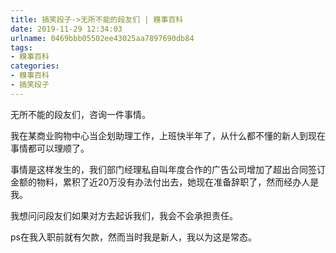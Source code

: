 ```yaml
---
title: 搞笑段子->无所不能的段友们 | 糗事百科
date: 2019-11-29 12:34:03
urlname: 0469bbb05502ee43025aa7897690db84
tags: 
- 糗事百科
categories:
- 糗事百科
- 搞笑段子
---
```

无所不能的段友们，咨询一件事情。

我在某商业购物中心当企划助理工作，上班快半年了，从什么都不懂的新人到现在事情都可以理顺了。

事情是这样发生的，我们部门经理私自叫年度合作的广告公司增加了超出合同签订金额的物料，累积了近20万没有办法付出去，她现在准备辞职了，然而经办人是我。

我想问问段友们如果对方去起诉我们，我会不会承担责任。

ps在我入职前就有欠款，然而当时我是新人，我以为这是常态。


